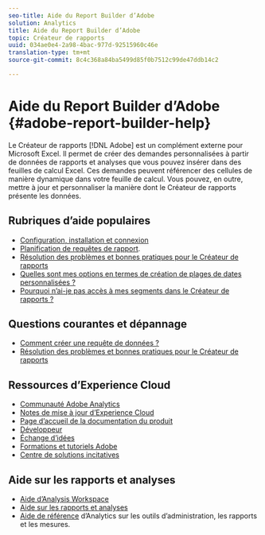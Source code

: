 ```yaml
---
seo-title: Aide du Report Builder d’Adobe
solution: Analytics
title: Aide du Report Builder d’Adobe
topic: Créateur de rapports
uuid: 034ae0e4-2a98-4bac-977d-92515960c46e
translation-type: tm+mt
source-git-commit: 8c4c368a84ba5499d85f0b7512c99de47ddb14c2

---
```



# Aide du Report Builder d’Adobe {#adobe-report-builder-help}

Le Créateur de rapports [!DNL Adobe] est un complément externe pour Microsoft Excel. Il permet de créer des demandes personnalisées à partir de données de rapports et analyses que vous pouvez insérer dans des feuilles de calcul Excel. Ces demandes peuvent référencer des cellules de manière dynamique dans votre feuille de calcul. Vous pouvez, en outre, mettre à jour et personnaliser la manière dont le Créateur de rapports présente les données.

<!-- >>[!IMPORTANT]
>
>Update your installation of Report Builder to the latest version. This update is a pre-requisite for running the Analytics user ID migration to the Admin Console, beginning in April 2018.
>
>See [Analytics User Migration to the Admin Console](https://marketing.adobe.com/resources/help/en_US/experience-cloud/admin-console/analytics-migration/) for migration information.

>[!IMPORTANT]
>
>Due to the end of support for TLS 1.0, we recommended that Adobe Report Builder (ARB) users download ARB v5.6.21 prior to September 13, 2018. After that date, prior versions of ARB will not be supported. -->

<!-- Tutorial goes here -->

## Rubriques d’aide populaires

* [Configuration, installation et connexion](setup/login.md)
* [Planification de requêtes de rapport](schedule-report-requests.md).
* [Résolution des problèmes et bonnes pratiques pour le Créateur de rapports](troubleshoot.md)
* [Quelles sont mes options en termes de création de plages de dates personnalisées ?](data-requests/configuring-report-dates/c-customized-date-expressions/t-customized-date-expressions.md)
* [Pourquoi n’ai-je pas accès à mes segments dans le Créateur de rapports ?](data-requests/segmentation.md)

## Questions courantes et dépannage

* [Comment créer une requête de données ?](data-requests/t-create-a-data-request.md)
* [Résolution des problèmes et bonnes pratiques pour le Créateur de rapports](troubleshoot.md)

## Ressources d’Experience Cloud

* [Communauté Adobe Analytics](https://helpx.adobe.com/marketing-cloud/analytics.html)
* [Notes de mise à jour d’Experience Cloud](https://marketing.adobe.com/resources/help/en_US/whatsnew/index.html#Current%20Release%20Notes)
* [Page d’accueil de la documentation du produit](https://marketing.adobe.com/resources/help/en_US/home/index.html)
* [Développeur](https://marketing.adobe.com/resources/help/en_US/home/index.html#Developer)
* [Échange d’idées](https://ideas.omniture.com/t5/Adobe-Idea-Exchange-for-Omniture/idb-p/IdeaExchange3)
* [Formations et tutoriels Adobe](https://helpx.adobe.com/learning.html?promoid=KAUDK)
* [Centre de solutions incitatives](https://www.omniture.com/en/products/online_business_optimization)

## Aide sur les rapports et analyses

* [Aide d’Analysis Workspace](https://marketing.adobe.com/resources/help/en_US/analytics/analysis-workspace/)
* [Aide sur les rapports et analyses](https://marketing.adobe.com/resources/help/en_US/sc/user/index.html)
* [Aide de référence](https://marketing.adobe.com/resources/help/en_US/reference/index.html) d’Analytics sur les outils d’administration, les rapports et les mesures.
